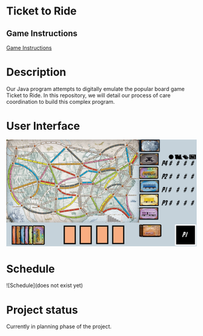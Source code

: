 # Ticket to Ride

## Game Instructions
[Game Instructions](resources/instructions.pdf)

# Description
Our Java program attempts to digitally emulate the popular board game Ticket to Ride. In this repository, we will detail our process of care coordination to build this complex program. 

# User Interface
![UI](resources/UI.png)

# Schedule
![Schedule](does not exist yet)

# Project status
Currently in planning phase of the project. 
